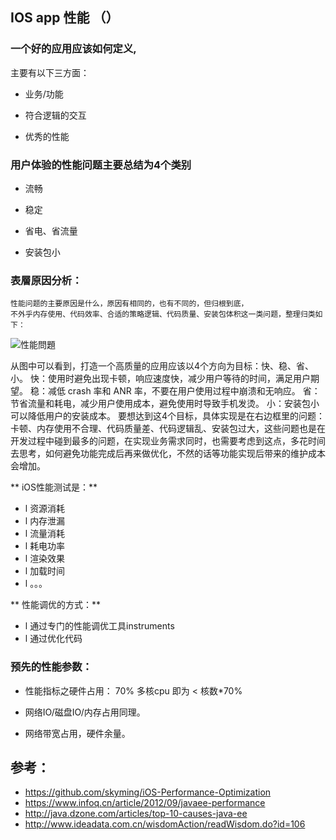 ##   IOS app  性能 （）
    
  ### 一个好的应用应该如何定义,
  主要有以下三方面：
  
  + 业务/功能
  
  + 符合逻辑的交互
  
  + 优秀的性能
  
  
  ### 用户体验的性能问题主要总结为4个类别
  
  + 流畅
  
  + 稳定
  
  + 省电、省流量
  
  + 安装包小
  
  ### 表層原因分析：
    性能问题的主要原因是什么，原因有相同的，也有不同的，但归根到底，
    不外乎内存使用、代码效率、合适的策略逻辑、代码质量、安装包体积这一类问题，整理归类如下：
  
  ![性能問題](https://github.com/PeterXiao/blog/blob/master/2019/4/images/20190403095936.png)
  
  从图中可以看到，打造一个高质量的应用应该以4个方向为目标：快、稳、省、小。
  快：使用时避免出现卡顿，响应速度快，减少用户等待的时间，满足用户期望。
  稳：减低 crash 率和 ANR 率，不要在用户使用过程中崩溃和无响应。
  省：节省流量和耗电，减少用户使用成本，避免使用时导致手机发烫。
  小：安装包小可以降低用户的安装成本。
  要想达到这4个目标，具体实现是在右边框里的问题：卡顿、内存使用不合理、代码质量差、代码逻辑乱、安装包过大，这些问题也是在开发过程中碰到最多的问题，在实现业务需求同时，也需要考虑到这点，多花时间去思考，如何避免功能完成后再来做优化，不然的话等功能实现后带来的维护成本会增加。
    
  ** iOS性能测试是：**
  + l 资源消耗
  + l 内存泄漏
  + l 流量消耗
  + l 耗电功率
  + l 渲染效果
  + l 加载时间
  + l 。。。  

** 性能调优的方式：**
+ l 通过专门的性能调优工具instruments
+ l 通过优化代码


### 预先的性能参数：
+  性能指标之硬件占用： 70%  多核cpu 即为 < 核数*70%

+  网络IO/磁盘IO/内存占用同理。

+   网络带宽占用，硬件余量。








##  参考：
+ https://github.com/skyming/iOS-Performance-Optimization
+ https://www.infoq.cn/article/2012/09/javaee-performance
+ http://java.dzone.com/articles/top-10-causes-java-ee
+ http://www.ideadata.com.cn/wisdomAction/readWisdom.do?id=106
